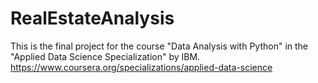 # RealEstateAnalysis
This is the final project for the course "Data Analysis with Python" in the "Applied Data Science Specialization" by IBM.
https://www.coursera.org/specializations/applied-data-science
